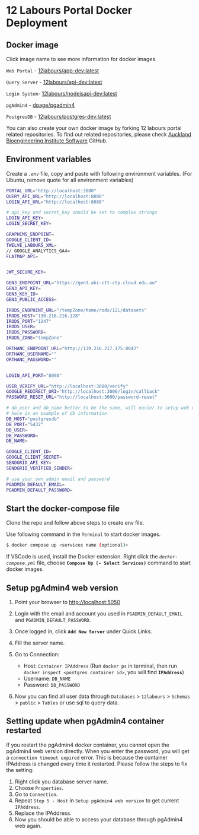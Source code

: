 # 12 Labours Portal Docker Deployment

## Docker image
Click image name to see more information for docker images.

`Web Portal` - [12labours/app-dev:latest](https://hub.docker.com/r/12labours/app-dev)

`Query Server` - [12labours/api-dev:latest](https://hub.docker.com/r/12labours/api-dev)

`Login System`- [12labours/nodejsapi-dev:latest](https://hub.docker.com/r/12labours/nodejsapi-dev)

`pgAdmin4` - [dpage/pgadmin4](https://hub.docker.com/r/dpage/pgadmin4)

`PostgresDB` - [12labours/postgres-dev:latest](https://hub.docker.com/r/12labours/postgres-dev)

You can also create your own docker image by forking 12 labours portal related repositories. To find out related repositories, please check [Auckland Bioengineering Institute Software](https://github.com/ABI-Software) GitHub.

## Environment variables
Create a *`.env`* file, copy and paste with following environment variables.
(For Ubuntu, remove quote for all environment variables)
```bash
PORTAL_URL="http://localhost:3000"
QUERY_API_URL="http://localhost:8000"
LOGIN_API_URL="http://localhost:8080"

# api_key and secret_key should be set to complex strings
LOGIN_API_KEY=
LOGIN_SECRET_KEY=

GRAPHCMS_ENDPOINT=
GOOGLE_CLIENT_ID=
TWELVE_LABOURS_XML=
// GOOGLE_ANALYTICS_GA4=
FLATMAP_API=


JWT_SECURE_KEY=

GEN3_ENDPOINT_URL="https://gen3.abi-ctt-ctp.cloud.edu.au"
GEN3_API_KEY=
GEN3_KEY_ID=
GEN3_PUBLIC_ACCESS=

IRODS_ENDPOINT_URL="/tempZone/home/rods/12L/datasets"
IRODS_HOST="130.216.216.128"
IRODS_PORT="1247"
IRODS_USER=
IRODS_PASSWORD=
IRODS_ZONE="tempZone"

ORTHANC_ENDPOINT_URL="http://130.216.217.175:8042"
ORTHANC_USERNAME=""
ORTHANC_PASSWORD=""


LOGIN_API_PORT="8080"

USER_VERIFY_URL="http://localhost:3000/verify"
GOOGLE_REDIRECT_URI="http://localhost:3000/login/callback"
PASSWORD_RESET_URL="http://localhost:3000/password-reset"

# db_user and db_name better to be the same, will easier to setup web version pgadmin4
# here is an example of db information
DB_HOST="postgresdb"
DB_PORT="5432"
DB_USER=
DB_PASSWORD=
DB_NAME=

GOOGLE_CLIENT_ID=
GOOGLE_CLIENT_SECRET=
SENDGRID_API_KEY=
SENDGRID_VERIFIED_SENDER=

# use your own admin email and password
PGADMIN_DEFAULT_EMAIL=
PGADMIN_DEFAULT_PASSWORD=
```

## Start the docker-compose file
Clone the repo and follow above steps to create env file.

Use following command in the `Terminal` to start docker images.
```bash
$ docker compose up <services name (optional)>
```
 If VSCode is used, install the Docker extension. Right click the *`docker-compose.yml`* file, choose **`Compose Up (- Select Services)`** command to start docker images.


## Setup pgAdmin4 web version
1. Point your browser to [http://localhost:5050](http://localhost:5050)
2. Login with the email and account you used in `PGADMIN_DEFAULT_EMAIL` and `PGADMIN_DEFAULT_PASSWORD`.
3. Once logged in, click **`Add New Server`** under Quick Links.
4. Fill the server name.
5. Go to Connection:

    - Host: `Container IPAddress` (Run `docker ps` in terminal, then run `docker inspect <postgres container id>`, you will find **`IPAddress`**)
    - Username: `DB_NAME`
    - Password: `DB_PASSWORD`
6. Now you can find all user data through `Databases` > `12labours` > `Schemas` > `public` > `Tables` or use sql to query data.


## Setting update when pgAdmin4 container restarted
If you restart the pgAdmin4 docker container, you cannot open the pgAdmin4 web version directly. When you enter the password, you will get a `connection timeout expired` error. This is because the container IPAddress is changed every time it restarted. Please follow the steps to fix the setting:
1. Right click you database server name.
2. Choose `Properties`.
3. Go to `Connection`.
4. Repeat `Step 5 - Host` in `Setup pgAdmin4 web version` to get current `IPAddress`.
5. Replace the IPAddress.
6. Now you should be able to access your database through pgAdmin4 web again.
